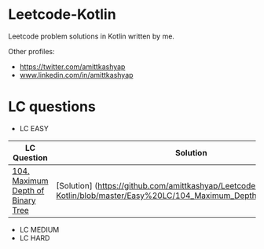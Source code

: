 
# Leetcode-Kotlin 
Leetcode problem solutions in Kotlin written by me. 

Other profiles:

* https://twitter.com/amittkashyap
* www.linkedin.com/in/amittkashyap


# LC questions 

* LC EASY

LC Question | Solution
------------ | -------------
[104. Maximum Depth of Binary Tree](https://leetcode.com/problems/maximum-depth-of-binary-tree/) | [Solution] (https://github.com/amittkashyap/Leetcode-Kotlin/blob/master/Easy%20LC/104_Maximum_Depth_of_Binary_Tree.kt)

* LC MEDIUM 
* LC HARD
